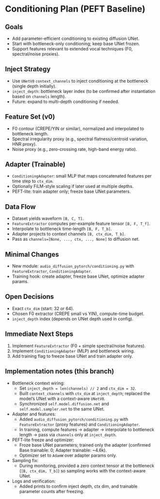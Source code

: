 # Conditioning Plan (PEFT Baseline)

## Goals
- Add parameter-efficient conditioning to existing diffusion UNet.
- Start with bottleneck-only conditioning; keep base UNet frozen.
- Support features relevant to extended vocal techniques (F0, spectral/noise proxies).

## Inject Strategy
- Use `UNetV0` `context_channels` to inject conditioning at the bottleneck (single depth initially).
- `inject_depth`: bottleneck layer index (to be confirmed after instantiation based on `channels` length).
- Future: expand to multi-depth conditioning if needed.

## Feature Set (v0)
- F0 contour (CREPE/YIN or similar), normalized and interpolated to bottleneck length.
- Spectral irregularity proxy (e.g., spectral flatness/centroid variation, HNR proxy).
- Noise proxy (e.g., zero-crossing rate, high-band energy ratio).

## Adapter (Trainable)
- `ConditioningAdapter`: small MLP that maps concatenated features per time step to `ctx_dim`.
- Optionally FiLM-style scaling if later used at multiple depths.
- PEFT-lite: train adapter only; freeze base UNet parameters.

## Data Flow
- Dataset yields waveform `[B, C, T]`.
- `FeatureExtractor` computes per-example feature tensor `[B, F, T_f]`.
- Interpolate to bottleneck time-length `[B, F, T_b]`.
- Adapter projects to context channels `[B, ctx_dim, T_b]`.
- Pass as `channels=[None, ..., ctx, ..., None]` to diffusion net.

## Minimal Changes
- New module: `audio_diffusion_pytorch/conditioning.py` with `FeatureExtractor`, `ConditioningAdapter`.
- Training hook: create adapter, freeze base UNet, optimize adapter params.

## Open Decisions
- Exact `ctx_dim` (start: 32 or 64).
- Chosen F0 extractor (CREPE small vs YIN), compute-time budget.
- `inject_depth` index (depends on UNet depth used in config).

## Immediate Next Steps
1. Implement `FeatureExtractor` (F0 + simple spectral/noise features).
2. Implement `ConditioningAdapter` (MLP) and bottleneck wiring.
3. Add training flag to freeze base UNet and train adapter only.

## Implementation notes (this branch)
- Bottleneck context wiring:
  - Set `inject_depth = len(channels) // 2` and `ctx_dim = 32`.
  - Built `context_channels` with `ctx_dim` at `inject_depth`; replaced the model’s UNet with a context-aware `UNetV0`.
  - Synchronized `self.model.diffusion.net` and `self.model.sampler.net` to the same UNet.
- Adapter and features:
  - Added `audio_diffusion_pytorch/conditioning.py` with `FeatureExtractor` (proxy features) and `ConditioningAdapter`.
  - In training, compute features → adapter → interpolate to bottleneck length → pass via `channels` only at `inject_depth`.
- PEFT-lite freeze and optimizer:
  - Froze base UNet parameters; trained only the adapter (confirmed Base trainable: 0; Adapter trainable: ~4.6k).
  - Optimizer set to `AdamW` over adapter params only.
- Sampling fix:
  - During monitoring, provided a zero context tensor at the bottleneck (`[B, ctx_dim, T_b]`) so sampling works with the context-aware UNet.
- Logs and verification:
  - Added prints to confirm inject depth, ctx dim, and trainable parameter counts after freezing. 